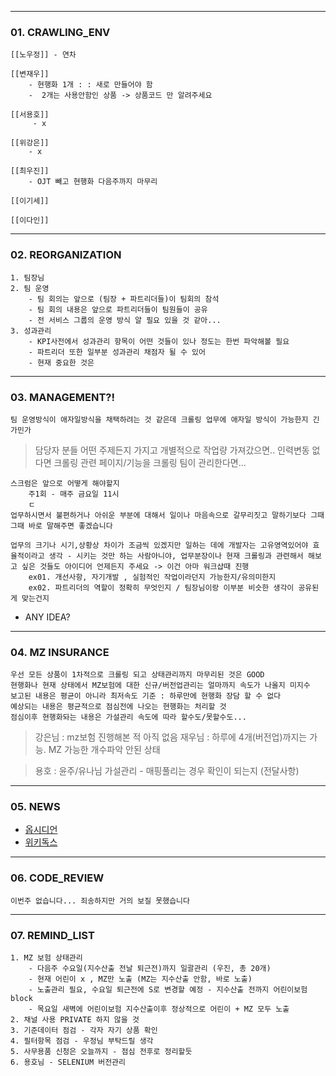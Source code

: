 
--- 
### 01. CRAWLING_ENV
	
	[[노우정]] - 연차
	
	[[변재우]]
		- 현행화 1개 : : 새로 만들어야 함 
		-  2개는 사용안함인 상품 -> 상품코드 만 알려주세요
		
	[[서용호]]
		 - x 
		 
	[[위강은]]
		- x 
		
	[[최우진]] 
		- OJT 빼고 현행화 다음주까지 마무리
	
	[[이기세]]
	
	[[이다인]]
	
---
### 02. REORGANIZATION

	1. 팀장님
	2. 팀 운영
		- 팀 회의는 앞으로 (팀장 + 파트리더들)이 팀회의 참석
		- 팀 회의 내용은 앞으로 파트리더들이 팀원들이 공유 
		- 전 서비스 그룹의 운영 방식 알 필요 있을 것 같아...
	3. 성과관리
		- KPI사전에서 성과관리 항목이 어떤 것들이 있나 정도는 한번 파악해볼 필요
		- 파트리더 또한 일부분 성과관리 채점자 될 수 있어
		- 현재 중요한 것은 
---
### 03. MANAGEMENT?!

	팀 운영방식이 애자일방식을 채택하려는 것 같은데 크롤링 업무에 애자일 방식이 가능한지 긴가민가
> 담당자 분들 어떤 주제든지 가지고 개별적으로 작업량 가져갔으면..
> 인력변동 없다면 크롤링 관련 페이지/기능을 크롤링 팀이 관리한다면... 

	스크럼은 앞으로 어떻게 해야할지
		주1회 - 매주 금요일 11시
		ㄷ
	업무하시면서 불편하거나 아쉬운 부분에 대해서 일이나 마음속으로 갈무리짓고 말하기보다 그때그때 바로 말해주면 좋겠습니다 
	
	업무의 크기나 시기,상황상 차이가 조금씩 있겠지만 일하는 데에 개발자는 고유영역있어야 효율적이라고 생각 - 시키는 것만 하는 사람아니야, 업무분장이나 현재 크롤링과 관련해서 해보고 싶은 것들도 아이디어 언제든지 주세요 -> 이건 아마 워크샵때 진행
		ex01. 개선사항, 자기개발 , 실험적인 작업이라던지 가능한지/유의미한지
		ex02. 파트리더의 역할이 정확히 무엇인지 / 팀장님이랑 이부분 비슷한 생각이 공유된게 맞는건지

- ANY IDEA?

---
### 04. MZ INSURANCE

	우선 모든 상품이 1차적으로 크롤링 되고 상태관리까지 마무리된 것은 GOOD
	현행화나 현재 상태에서 MZ보험에 대한 신규/버전업관리는 얼마까지 속도가 나올지 미지수
	보고된 내용은 평균이 아니라 최저속도 기준 : 하루만에 현행화 장담 할 수 없다
	예상되는 내용은 평균적으로 점심전에 나오는 현행화는 처리할 것 
	점심이후 현행화돠는 내용은 가설관리 속도에 따라 할수도/못할수도...

> 강은님 : mz보험 진행해본 적 아직 없음 
> 재우님 : 하루에 4개(버전업)까지는 가능.  MZ 가능한 개수파악 안된 상태 

> 용호 : 윤주/유나님 가설관리 - 매핑풀리는 경우 확인이 되는지 (전달사항)

---
### 05. NEWS

- [옵시디언](https://obsidian.md/publish)
- [위키독스](https://wikidocs.net/)

---
### 06. CODE_REVIEW

	이번주 없습니다... 죄송하지만 거의 보질 못했습니다 

---
### 07. REMIND_LIST

	1. MZ 보험 상태관리 
		- 다음주 수요일(지수산출 전날 퇴근전)까지 일괄관리 (우진, 총 20개) 
		- 현재 어린이 x , MZ만 노출 (MZ는 지수산출 안함, 바로 노출) 
		- 노출관리 필요, 수요일 퇴근전에 S로 변경할 예정 - 지수산출 전까지 어린이보험 block 
		- 목요일 새벽에 어린이보험 지수산출이후 정상적으로 어린이 + MZ 모두 노출 
	2. 채널 사용 PRIVATE 하지 않을 것 
	3. 기준데이터 점검 - 각자 자기 상품 확인 
	4. 필터항목 점검 - 우정님 부탁드릴 생각 
	5. 사무용품 신청은 오늘까지 - 점심 전후로 정리할듯 
	6. 용호님 - SELENIUM 버전관리
